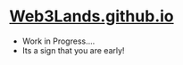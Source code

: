 # [Web3Lands.github.io](https://opensea.io/web3lands)
- Work in Progress....
- Its a sign that you are early!
